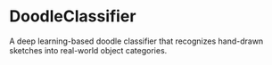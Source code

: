 # DoodleClassifier
A deep learning-based doodle classifier that recognizes hand-drawn sketches into real-world object categories.
